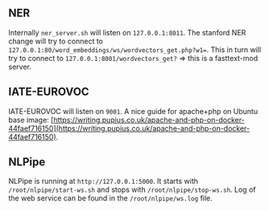## NER
Internally `ner_server.sh` will listen on `127.0.0.1:8011`.
The stanford NER change will try to connect to `127.0.0.1:80/word_embeddings/ws/wordvectors_get.php?w1=`.
This in turn will try to connect to `127.0.0.1:8001/wordvectors_get?` => this is a fasttext-mod server.

## IATE-EUROVOC
IATE-EUROVOC will listen on `9001`.
A nice guide for apache+php on Ubuntu base image: [https://writing.pupius.co.uk/apache-and-php-on-docker-44faef716150](https://writing.pupius.co.uk/apache-and-php-on-docker-44faef716150).

## NLPipe
NLPipe is running at `http://127.0.0.1:5000`. It starts with `/root/nlpipe/start-ws.sh` and stops with `/root/nlpipe/stop-ws.sh`.
Log of the web service can be found in the `/root/nlpipe/ws.log` file.
